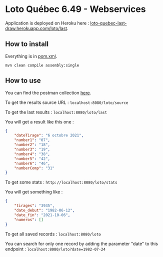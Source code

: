 # Loto Québec 6.49 - Webservices

Application is deployed on Heroku here : [loto-quebec-last-draw.herokuapp.com/loto/last](https://loto-quebec-last-draw.herokuapp.com/loto/last).

## How to install

Everything is in [pom.xml](pom.xml).

`mvn clean compile assembly:single`

## How to use

You can find the postman collection [here](/postman/).

To get the results source URL :
`localhost:8080/loto/source`

To get the last results :
`localhost:8080/loto/last`

You will get a result like this one :
```json
{
    "dateTirage": "6 octobre 2021",
    "number1": "07",
    "number2": "18",
    "number3": "19",
    "number4": "38",
    "number5": "42",
    "number6": "46",
    "numberComp": "31"
}
```

To get some stats :
`http://localhost:8080/loto/stats`

You will get something like :
```json
{
    "tirages": "3935",
    "date_debut": "1982-06-12",
    "date_fin": "2021-10-06",
    "numeros": []
}
```

To get all saved records :
`localhost:8080/loto`

You can search for only one record by adding the parameter "date" to this endpoint :
`localhost:8080/loto?date=1982-07-24`